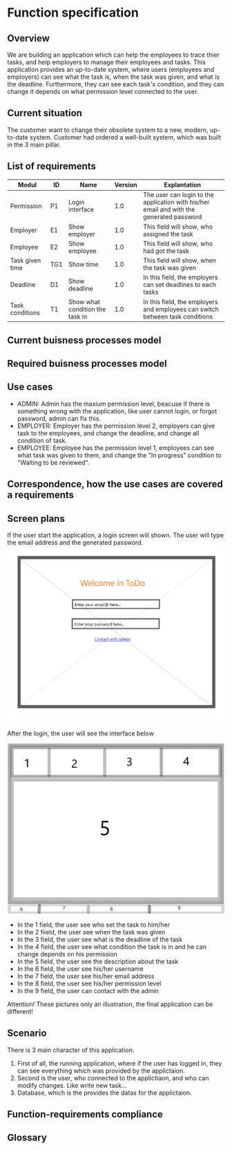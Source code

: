 # Function specification

## Overview
We are building an application which can help the employees to trace thier tasks, and help employers to manage their employees and tasks.
This application provides an up-to-date system, where users (employees and employers) can see what the task is, when the task was given, and what is the deadline.
Furthermore, they can see each task's condition, and they can change it depends on what permission level connected to the user.



## Current situation
The customer want to change their obsolete system to a new, modern, up-to-date system.
Customer had ordered a well-built system, which was built in the 3 main pillar.





## List of requirements
Modul | ID | Name | Version | Explantation
------------ | ------------- | ------------ | ----------- | -----------
Permission | P1 | Login interface | 1.0 | The user can login to the application with his/her email and with the generated password
Employer | E1 | Show employer | 1.0 | This field will show, who assigned the task
Employee | E2 | Show employee | 1.0 | This field will show, who had got the task
Task given time | TG1 | Show time | 1.0 | This field will show, when the task was given
Deadline | D1 | Show deadline | 1.0 | In this field, the employers can set deadlines to each tasks
Task conditions | T1 | Show what condition the task in | 1.0 | In this field, the employers and employees can switch between task conditions

## Current buisness processes model

## Required buisness processes model

## Use cases
* ADMIN: Admin has the maxium permission level, beacuse if there is something wrong with the application, like user cannot login, or forgot password, admin can fix this.
* EMPLOYER: Employer has the permission level 2, employers can give task to the employees, and change the deadline, and change all condition of task.
* EMPLOYEE: Employee has the permission level 1, employees can see what task was given to them, and change the "In progress" condition to "Waiting to be reviewed".

## Correspondence, how the use cases are covered a requirements

## Screen plans
If the user start the application, a login screen will shown.
The user will type the email address and the generated password.
![Login screen](https://github.com/Martonai/Project-Skidrow/blob/main/First%20Project/pictures/WelcomeScreen.png)

After the login, the user will see the interface below
![Login screen](https://github.com/Martonai/Project-Skidrow/blob/main/First%20Project/pictures/UserInterface.png)

* In the 1 field, the user see who set the task to him/her
* In the 2 fiield, the user see when the task was given
* In the 3 field, the user see what is the deadline of the task
* In the 4 field, the user see what condition the task is in and he can change depends on his permission
* In the 5 field, the user see the description about the task
* In the 6 field, the user see his/her username
* In the 7 field, the user see his/her email address
* In the 8 field, the user see his/her permission level
* In the 9 field, the user can contact with the admin

Attention! These pictures only an illustration, the final application can be different!

## Scenario
There is 3 main character of this application.

1. First of all, the running application, where if the user has logged in, they can see everything which was provided by the applictaion.
2. Second is the user, who connected to the applictiaon, and who can modify changes. Like write new task...
3. Database, which is the provides the datas for the applictaion.

## Function-requirements compliance

## Glossary


























